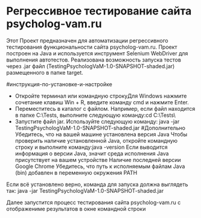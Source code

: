 # Регрессивное тестирование сайта psycholog-vam.ru
Этот Проект предназначен для автоматизации регрессивного тестирования функциональности сайта psycholog-vam.ru. Проект построен на Java и используется инструмент Selenium WebDriver для выполнения автотестов.
Реализована возможность запуска тестов через .jar файл (TestingPsychologVaM-1.0-SNAPSHOT-shaded.jar) размещенного в папке target.

#инструкция-по-установке-и-настройке
- Откройте терминал или командную строкуДля Windows нажмите сочетание клавиш Win + R, введите команду cmd и нажмите Enter.
- Переместитесь в каталог с файлом. Например, если файл находится в папке C:\Tests\, выполните следующую команду:cd C:\Tests\
- Запустите файл jar. Используйте следующую команду: java -jar TestingPsychologVaM-1.0-SNAPSHOT-shaded.jar
#Дополнительно
Убедитесь, что на вашей машине установлена версия Java
Чтобы проверить наличие установленной Java, откройте командную строку и выполните команду:java -version
Если выводится информация о версии Java, значит среда исполнения Java присутствует на вашем устройстве
Наличие последней версии Google Chrome
Убедитесь, что путь к исполняемым файлам Java (bin) добавлен в переменную окружения PATH

Если всё установлено верно, команда для запуска должна выглядеть так: java -jar TestingPsychologVaM-1.0-SNAPSHOT-shaded.jar

Далее запустится процесс тестирования сайта psycholog-vam.ru с отображениме результатов в окне командной строки



